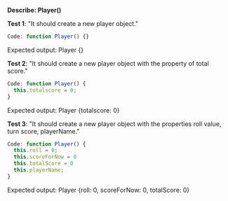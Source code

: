 **Describe: Player()**

**Test 1**: "It should create a new player object."<br>
```javascript
Code: function Player() {}
```
Expected output: Player {}

**Test 2**: "It should create a new player object with the property of total score."<br>
```javascript
Code: function Player() {
  this.totalscore = 0;
}
```
Expected output: Player {totalscore: 0}

**Test 3**: "It should create a new player object with the properties roll value, turn score, playerName."
```javascript
Code: function Player() {
  this.roll = 0;
  this.scoreForNow = 0
  this.totalScore = 0
  this.playerName;
}
```
Expected output: Player {roll: 0, scoreForNow: 0, totalScore: 0}